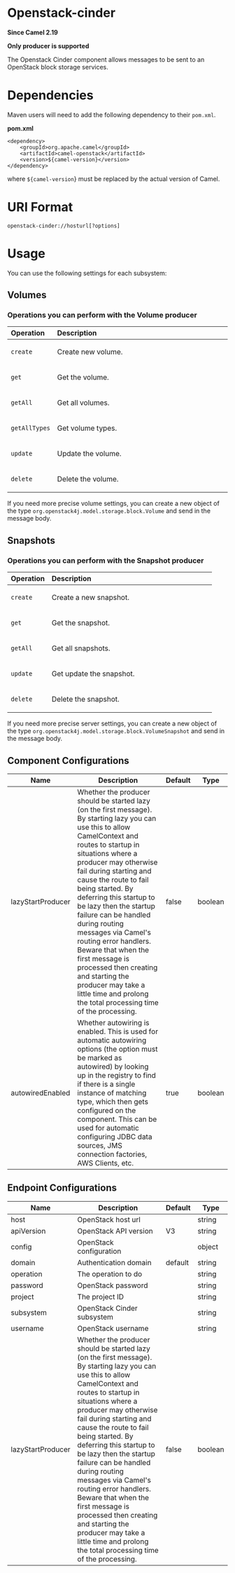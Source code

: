 # Openstack-cinder

**Since Camel 2.19**

**Only producer is supported**

The Openstack Cinder component allows messages to be sent to an
OpenStack block storage services.

# Dependencies

Maven users will need to add the following dependency to their
`pom.xml`.

**pom.xml**

    <dependency>
        <groupId>org.apache.camel</groupId>
        <artifactId>camel-openstack</artifactId>
        <version>${camel-version}</version>
    </dependency>

where `${camel-version`} must be replaced by the actual version of
Camel.

# URI Format

    openstack-cinder://hosturl[?options]

# Usage

You can use the following settings for each subsystem:

## Volumes

### Operations you can perform with the Volume producer

<table>
<colgroup>
<col style="width: 20%" />
<col style="width: 80%" />
</colgroup>
<thead>
<tr class="header">
<th style="text-align: left;">Operation</th>
<th style="text-align: left;">Description</th>
</tr>
</thead>
<tbody>
<tr class="odd">
<td style="text-align: left;"><p><code>create</code></p></td>
<td style="text-align: left;"><p>Create new volume.</p></td>
</tr>
<tr class="even">
<td style="text-align: left;"><p><code>get</code></p></td>
<td style="text-align: left;"><p>Get the volume.</p></td>
</tr>
<tr class="odd">
<td style="text-align: left;"><p><code>getAll</code></p></td>
<td style="text-align: left;"><p>Get all volumes.</p></td>
</tr>
<tr class="even">
<td style="text-align: left;"><p><code>getAllTypes</code></p></td>
<td style="text-align: left;"><p>Get volume types.</p></td>
</tr>
<tr class="odd">
<td style="text-align: left;"><p><code>update</code></p></td>
<td style="text-align: left;"><p>Update the volume.</p></td>
</tr>
<tr class="even">
<td style="text-align: left;"><p><code>delete</code></p></td>
<td style="text-align: left;"><p>Delete the volume.</p></td>
</tr>
</tbody>
</table>

If you need more precise volume settings, you can create a new object of
the type `org.openstack4j.model.storage.block.Volume` and send in the
message body.

## Snapshots

### Operations you can perform with the Snapshot producer

<table>
<colgroup>
<col style="width: 20%" />
<col style="width: 80%" />
</colgroup>
<thead>
<tr class="header">
<th style="text-align: left;">Operation</th>
<th style="text-align: left;">Description</th>
</tr>
</thead>
<tbody>
<tr class="odd">
<td style="text-align: left;"><p><code>create</code></p></td>
<td style="text-align: left;"><p>Create a new snapshot.</p></td>
</tr>
<tr class="even">
<td style="text-align: left;"><p><code>get</code></p></td>
<td style="text-align: left;"><p>Get the snapshot.</p></td>
</tr>
<tr class="odd">
<td style="text-align: left;"><p><code>getAll</code></p></td>
<td style="text-align: left;"><p>Get all snapshots.</p></td>
</tr>
<tr class="even">
<td style="text-align: left;"><p><code>update</code></p></td>
<td style="text-align: left;"><p>Get update the snapshot.</p></td>
</tr>
<tr class="odd">
<td style="text-align: left;"><p><code>delete</code></p></td>
<td style="text-align: left;"><p>Delete the snapshot.</p></td>
</tr>
</tbody>
</table>

If you need more precise server settings, you can create a new object of
the type `org.openstack4j.model.storage.block.VolumeSnapshot` and send
in the message body.

## Component Configurations

  
|Name|Description|Default|Type|
|---|---|---|---|
|lazyStartProducer|Whether the producer should be started lazy (on the first message). By starting lazy you can use this to allow CamelContext and routes to startup in situations where a producer may otherwise fail during starting and cause the route to fail being started. By deferring this startup to be lazy then the startup failure can be handled during routing messages via Camel's routing error handlers. Beware that when the first message is processed then creating and starting the producer may take a little time and prolong the total processing time of the processing.|false|boolean|
|autowiredEnabled|Whether autowiring is enabled. This is used for automatic autowiring options (the option must be marked as autowired) by looking up in the registry to find if there is a single instance of matching type, which then gets configured on the component. This can be used for automatic configuring JDBC data sources, JMS connection factories, AWS Clients, etc.|true|boolean|

## Endpoint Configurations

  
|Name|Description|Default|Type|
|---|---|---|---|
|host|OpenStack host url||string|
|apiVersion|OpenStack API version|V3|string|
|config|OpenStack configuration||object|
|domain|Authentication domain|default|string|
|operation|The operation to do||string|
|password|OpenStack password||string|
|project|The project ID||string|
|subsystem|OpenStack Cinder subsystem||string|
|username|OpenStack username||string|
|lazyStartProducer|Whether the producer should be started lazy (on the first message). By starting lazy you can use this to allow CamelContext and routes to startup in situations where a producer may otherwise fail during starting and cause the route to fail being started. By deferring this startup to be lazy then the startup failure can be handled during routing messages via Camel's routing error handlers. Beware that when the first message is processed then creating and starting the producer may take a little time and prolong the total processing time of the processing.|false|boolean|
